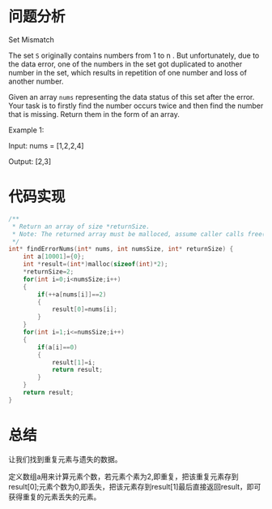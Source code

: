 # 问题分析

Set Mismatch

The set `S` originally contains numbers from 1 to  n . But unfortunately, due to the data error, one of the numbers in the set got duplicated to  another  number in the set, which results in repetition of one number and loss of another number.

Given an array `nums` representing the data status of this set after the error. Your task is to firstly find the number occurs twice and then find the number that is missing. Return them in the form of an array.

Example 1:

Input: nums = [1,2,2,4]

Output: [2,3]

# 代码实现

```c
/**
 * Return an array of size *returnSize.
 * Note: The returned array must be malloced, assume caller calls free().
 */
int* findErrorNums(int* nums, int numsSize, int* returnSize) {
    int a[10001]={0};
    int *result=(int*)malloc(sizeof(int)*2);
    *returnSize=2;
    for(int i=0;i<numsSize;i++)
    {
        if(++a[nums[i]]==2)
        {
            result[0]=nums[i];
        }           
    }
    for(int i=1;i<=numsSize;i++)
    {
        if(a[i]==0)
        {
            result[1]=i;
            return result;
        }
    }
    return result;
}
```

# 总结

让我们找到重复元素与遗失的数据。

定义数组a用来计算元素个数，若元素个素为2,即重复，把该重复元素存到result[0];元素个数为0,即丢失，把该元素存到result[1]最后直接返回result，即可获得重复的元素丢失的元素。


